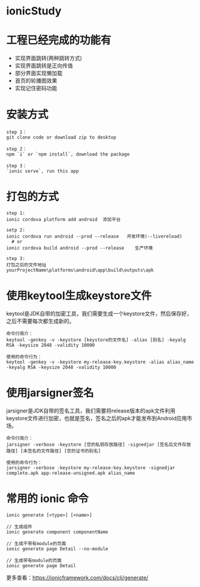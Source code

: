 # ionicStudy

# 工程已经完成的功能有
<ul>
  <li>实现界面跳转(两种跳转方式)</li>
  <li>实现界面跳转是正向传值</li>
  <li>部分界面实现懒加载</li>
  <li>首页的轮播图效果</li>
  <li>实现记住密码功能</li>
</ul>

# 安装方式
    
    step 1：
    git clone code or download zip to desktop

    step 2：
    npm `i` or `npm install`, download the package

    step 3：
    `ionic serve`, run this app

# 打包的方式

    step 1:
    ionic cordova platform add android  添加平台
    
    setp 2:
    ionic cordova run android --prod --release   开发环境(--livereload)
      # or
    ionic cordova build android --prod --release	生产环境
  
    step 3:
    打包之后的文件地址  yourProjectName\platforms\android\app\build\outputs\apk


# 使用keytool生成keystore文件 
 keytool是JDK自带的加密工具，我们需要生成一个keystore文件，然后保存好，之后不需要每次都生成新的。
 
    命令行简介：
    keytool -genkey -v -keystore [keystore的文件名] -alias [别名] -keyalg RSA -keysize 2048 -validity 10000
     
    使用的命令行为：
    keytool -genkey -v -keystore my-release-key.keystore -alias alias_name -keyalg RSA -keysize 2048 -validity 10000


# 使用jarsigner签名 
jarsigner是JDK自带的签名工具，我们需要将release版本的apk文件利用keystore文件进行加密，也就是签名，签名之后的apk才能发布到Android应用市场。
     
    命令行简介：
    jarsigner -verbose -keystore [您的私钥存放路径] -signedjar [签名后文件存放路径] [未签名的文件路径] [您的证书的别名]
    
    使用的命令行为：
    jarsigner -verbose -keystore my-release-key.keystore -signedjar complete.apk app-release-unsigned.apk alias_name


# 常用的 ionic 命令
    ionic generate [<type>] [<name>]
    
    // 生成组件
    ionic generate component componentName
    
    // 生成不带有module的页面
    ionic generate page Detail --no-module
    
    // 生成带有module的页面
    ionic generate page Detail
更多查看：https://ionicframework.com/docs/cli/generate/
